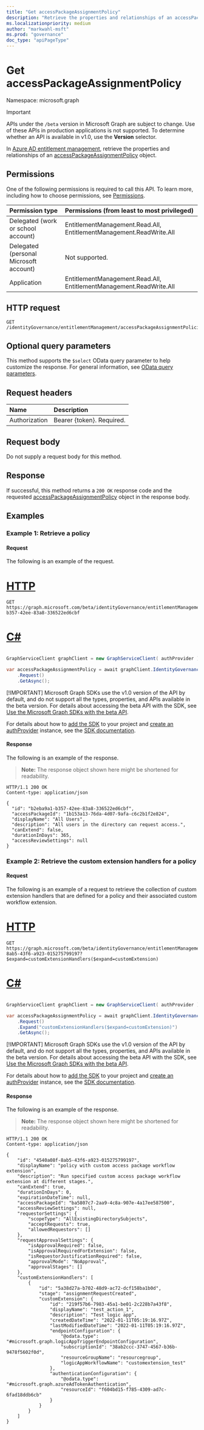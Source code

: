 ```yaml
---
title: "Get accessPackageAssignmentPolicy"
description: "Retrieve the properties and relationships of an accessPackageAassignmentPolicy object."
ms.localizationpriority: medium
author: "markwahl-msft"
ms.prod: "governance"
doc_type: "apiPageType"
---
```


# Get accessPackageAssignmentPolicy

Namespace: microsoft.graph

> [!IMPORTANT]
> APIs under the `/beta` version in Microsoft Graph are subject to change. Use of these APIs in production applications is not supported. To determine whether an API is available in v1.0, use the **Version** selector.

In [Azure AD entitlement management](../resources/entitlementmanagement-overview.md), retrieve the properties and relationships of an
 [accessPackageAssignmentPolicy](../resources/accesspackageassignmentpolicy.md) object.

## Permissions

One of the following permissions is required to call this API. To learn more, including how to choose permissions, see [Permissions](/graph/permissions-reference).

| Permission type                        | Permissions (from least to most privileged) |
|:---------------------------------------|:--------------------------------------------|
| Delegated (work or school account)     | EntitlementManagement.Read.All, EntitlementManagement.ReadWrite.All |
| Delegated (personal Microsoft account) | Not supported. |
| Application                            | EntitlementManagement.Read.All, EntitlementManagement.ReadWrite.All |

## HTTP request

<!-- { "blockType": "ignored" } -->

```http
GET /identityGovernance/entitlementManagement/accessPackageAssignmentPolicies/{id}
```

## Optional query parameters

This method supports the `$select` OData query parameter to help customize the response. For general information, see [OData query parameters](/graph/query-parameters).

## Request headers

| Name      |Description|
|:----------|:----------|
| Authorization | Bearer \{token\}. Required. |

## Request body

Do not supply a request body for this method.

## Response

If successful, this method returns a `200 OK` response code and the requested [accessPackageAssignmentPolicy](../resources/accesspackageassignmentpolicy.md) object in the response body.

## Examples

### Example 1: Retrieve a policy

#### Request

The following is an example of the request.

# [HTTP](#tab/http)
<!-- {
  "blockType": "request",
  "name": "get_accesspackageassignmentpolicy"
}-->

```msgraph-interactive
GET https://graph.microsoft.com/beta/identityGovernance/entitlementManagement/accessPackageAssignmentPolicies/b2eba9a1-b357-42ee-83a8-336522ed6cbf
```

# [C#](#tab/csharp)

```csharp

GraphServiceClient graphClient = new GraphServiceClient( authProvider );

var accessPackageAssignmentPolicy = await graphClient.IdentityGovernance.EntitlementManagement.AccessPackageAssignmentPolicies["{accessPackageAssignmentPolicy-id}"]
	.Request()
	.GetAsync();

```


 [!IMPORTANT]
 Microsoft Graph SDKs use the v1.0 version of the API by default, and do not support all the types, properties, and APIs available in the beta version. For details about accessing the beta API with the SDK, see [Use the Microsoft Graph SDKs with the beta API](/graph/sdks/use-beta).

 For details about how to [add the SDK](/graph/sdks/sdk-installation) to your project and [create an authProvider](/graph/sdks/choose-authentication-providers) instance, see the [SDK documentation](/graph/sdks/sdks-overview).

#### Response

The following is an example of the response.

> **Note:** The response object shown here might be shortened for readability.

<!-- {
  "blockType": "response",
  "truncated": true,
  "@odata.type": "microsoft.graph.accessPackageAssignmentPolicy"
} -->

```http
HTTP/1.1 200 OK
Content-type: application/json

{
  "id": "b2eba9a1-b357-42ee-83a8-336522ed6cbf",
  "accessPackageId": "1b153a13-76da-4d07-9afa-c6c2b1f2e824",
  "displayName": "All Users",
  "description": "All users in the directory can request access.",
  "canExtend": false,
  "durationInDays": 365,
  "accessReviewSettings": null
}
```

### Example 2: Retrieve the custom extension handlers for a policy

#### Request

The following is an example of a request to retrieve the collection of custom extension handlers that are defined for a policy and their associated custom workflow extension.


# [HTTP](#tab/http)
<!-- {
  "blockType": "request",
  "name": "get_accesspackageassignmentpolicy_expand_customextensionhandlers"
}-->

```msgraph-interactive
GET https://graph.microsoft.com/beta/identityGovernance/entitlementManagement/accessPackageAssignmentPolicies/4540a08f-8ab5-43f6-a923-015275799197?$expand=customExtensionHandlers($expand=customExtension)
```

# [C#](#tab/csharp)

```csharp

GraphServiceClient graphClient = new GraphServiceClient( authProvider );

var accessPackageAssignmentPolicy = await graphClient.IdentityGovernance.EntitlementManagement.AccessPackageAssignmentPolicies["{accessPackageAssignmentPolicy-id}"]
	.Request()
	.Expand("customExtensionHandlers($expand=customExtension)")
	.GetAsync();

```


 [!IMPORTANT]
 Microsoft Graph SDKs use the v1.0 version of the API by default, and do not support all the types, properties, and APIs available in the beta version. For details about accessing the beta API with the SDK, see [Use the Microsoft Graph SDKs with the beta API](/graph/sdks/use-beta).

 For details about how to [add the SDK](/graph/sdks/sdk-installation) to your project and [create an authProvider](/graph/sdks/choose-authentication-providers) instance, see the [SDK documentation](/graph/sdks/sdks-overview).

#### Response

The following is an example of the response.

> **Note:** The response object shown here might be shortened for readability.

<!-- {
  "blockType": "response",
  "truncated": true,
  "@odata.type": "microsoft.graph.accessPackageAssignmentPolicy"
} -->
```http
HTTP/1.1 200 OK
Content-type: application/json

{
    "id": "4540a08f-8ab5-43f6-a923-015275799197",
    "displayName": "policy with custom access package workflow extension",
    "description": "Run specified custom access package workflow extension at different stages.",
    "canExtend": true,
    "durationInDays": 0,
    "expirationDateTime": null,
    "accessPackageId": "ba5807c7-2aa9-4c8a-907e-4a17ee587500",
    "accessReviewSettings": null,
    "requestorSettings": {
        "scopeType": "AllExistingDirectorySubjects",
        "acceptRequests": true,
        "allowedRequestors": []
    },
    "requestApprovalSettings": {
        "isApprovalRequired": false,
        "isApprovalRequiredForExtension": false,
        "isRequestorJustificationRequired": false,
        "approvalMode": "NoApproval",
        "approvalStages": []
    },
    "customExtensionHandlers": [
        {
            "id": "5a38d27a-b702-48d9-ac72-dcf158ba1b0d",
            "stage": "assignmentRequestCreated",
            "customExtension": {
                "id": "219f57b6-7983-45a1-be01-2c228b7a43f8",
                "displayName": "test_action_1",
                "description": "Test logic app",
                "createdDateTime": "2022-01-11T05:19:16.97Z",
                "lastModifiedDateTime": "2022-01-11T05:19:16.97Z",
                "endpointConfiguration": {
                    "@odata.type": "#microsoft.graph.logicAppTriggerEndpointConfiguration",
                    "subscriptionId": "38ab2ccc-3747-4567-b36b-9478f5602f0d",
                    "resourceGroupName": "resourcegroup",
                    "logicAppWorkflowName": "customextension_test"
                },
                "authenticationConfiguration": {
                    "@odata.type": "#microsoft.graph.azureAdTokenAuthentication",
                    "resourceId": "f604bd15-f785-4309-ad7c-6fad18ddb6cb"
                }
            }
        }
    ]
}
```

<!-- uuid: 16cd6b66-4b1a-43a1-adaf-3a886856ed98
2019-02-04 14:57:30 UTC -->
<!-- {
  "type": "#page.annotation",
  "description": "Get accessPackageAssignmentPolicy",
  "keywords": "",
  "section": "documentation",
  "tocPath": ""
}-->


